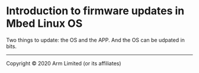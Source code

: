 # Introduction to firmware updates in Mbed Linux OS

Two things to update: the OS and the APP. And the OS can be udpated in bits.


***

Copyright © 2020 Arm Limited (or its affiliates)
